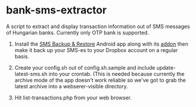 bank-sms-extractor
==================

A script to extract and display transaction information out of SMS messages of Hungarian banks.  Currently only OTP bank is supported.

1) Install the [SMS Backup & Restore](https://play.google.com/store/apps/details?id=com.riteshsahu.SMSBackupRestore) Android app along with its [addon](https://play.google.com/store/apps/details?id=com.riteshsahu.SMSBackupRestoreNetworkAddon) then make it back up your SMS-es to your Dropbox account on a regular basis.

2) Create your config.sh out of config.sh.sample and include update-latest-sms.sh into your crontab.  (This is needed because currently the archive mode of the app doesn't work reliable so we've got to grab the latest archive into a webserer-visible directory.

3) Hit list-transactions.php from your web browser.
